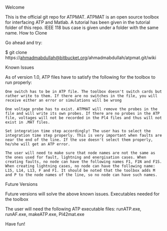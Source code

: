 
Welcome

This is the official git repo for ATPMAT. ATPMAT is an open source toolbox for interfacing ATP and Matlab. A tutorial has been given in the tutorial folder of this repo. IEEE 118 bus case is given under a folder with the same name.
How to Clone

Go ahead and try:

$ git clone https://ahmadmabdullah@bitbucket.org/ahmadmabdullah/atpmat.git/wiki

Known Issues

As of version 1.0, ATP files have to satisfy the following for the toolbox to run properly:

    One switch has to be in ATP file. The toolbox doesn't switch cards but rather write to them. If there are no switches in the file, you will receive either an error or simulations will be wrong

    One voltage probe has to exist. ATPMAT will remove the probes in the file and will write its own probes. If there are no probes in the ATP file, voltages will not be recorded in the Pl4 files and thus will not exist in .MAT files.

    Set integration time step accordingly! The user has to select the integration time step properly. This is very important when faults are near the end of the line. If the use doesn't select them properly, he/she will get an ATP error.

    The user will need to make sure that node names are not the same as the ones used for fault, lightning and energisation cases. When creating faults, no node can have the following names F1, F1N and F1S. When creating lightning cases, no node can have the following name: L15, L14, L13, F and F1. It should be noted that the toolbox adds M and P to the node names of the line, so no node can have such names.

Future Versions

Future versions will solve the above known issues.
Executables needed for the toolbox

The user will need the following ATP executable files: runATP.exe, runAF.exe, makeATP.exe, Pl42mat.exe

Have fun!
